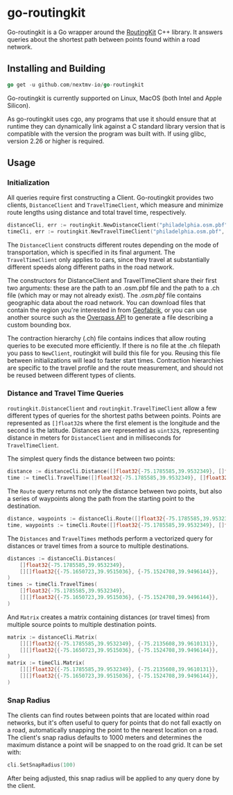 # go-routingkit

Go-routingkit is a Go wrapper around the
[RoutingKit](https://github.com/RoutingKit/RoutingKit) C++ library. It answers
queries about the shortest path between points found within a road network.

## Installing and Building

```go
go get -u github.com/nextmv-io/go-routingkit
```

Go-routingkit is currently supported on Linux, MacOS (both Intel and Apple Silicon).

As go-routingkit uses cgo, any programs that use it should ensure that at runtime they
can dynamically link against a C standard library version that is compatible with the
version the program was built with. If using glibc, version 2.26 or higher is required.

## Usage

### Initialization

All queries require first constructing a Client. Go-routingkit provides two
clients, `DistanceClient` and `TravelTimeClient`, which measure and minimize
route lengths using distance and total travel time, respectively.

```go
distanceCli, err := routingkit.NewDistanceClient("philadelphia.osm.pbf", "philadelphia-car.ch", routingkit.CarTravelProfile)
timeCli, err := routingkit.NewTravelTimeClient("philadelphia.osm.pbf", "philadelphia-travel-time.ch")
```

The `DistanceClient` constructs different routes depending on the mode of
transportation, which is specified in its final argument. The `TravelTimeClient`
only applies to cars, since they travel at substantially different speeds along
different paths in the road network.

The constructors for DistanceClient and TravelTimeClient share their first two
arguments: these are the path to an .osm.pbf file and the path to a .ch file
(which may or may not already exist). The _.osm.pbf_ file contains geographic
data about the road network. You can download files that contain the region
you're interested in from [Geofabrik](http://download.geofabrik.de/), or you can
use another source such as the [Overpass API](http://overpass-api.de/) to
generate a file describing a custom bounding box.

The contraction hierarchy (.ch) file contains indices that allow routing queries
to be executed more efficiently. If there is no file at the .ch filepath you
pass to `NewClient`, routingkit will build this file for you. Reusing this file
between initializations will lead to faster start times. Contraction hierarchies
are specific to the travel profile and the route measurement, and should not be
reused between different types of clients.

### Distance and Travel Time Queries

`routingkit.DistanceClient` and `routingkit.TravelTimeClient` allow a few
different types of queries for the shortest paths between points. Points are
represented as `[]float32`s where the first element is the longitude and the
second is the latitude. Distances are represented as `uint32`s, representing
distance in meters for `DistanceClient` and in milliseconds for
`TravelTimeClient`.

The simplest query finds the distance between two points:

```go
distance := distanceCli.Distance([]float32{-75.1785585,39.9532349}, []float32{-75.1650723,39.9515036})
time := timeCli.TravelTime([]float32{-75.1785585,39.9532349}, []float32{-75.1650723,39.9515036})
```

The `Route` query returns not only the distance between two points, but also a
series of waypoints along the path from the starting point to the destination.

```go
distance, waypoints := distanceCli.Route([]float32{-75.1785585,39.9532349}, []float32{-75.1650723,39.9515036})
time, waypoints := timeCli.Route([]float32{-75.1785585,39.9532349}, []float32{-75.1650723,39.9515036})
```

The `Distances` and `TravelTimes` methods perform a vectorized query for
distances or travel times from a source to multiple destinations.

```go
distances := distanceCli.Distances(
    []float32{-75.1785585,39.9532349},
    [][]float32{{-75.1650723,39.9515036}, {-75.1524708,39.9496144}},
)
times := timeCli.TravelTimes(
    []float32{-75.1785585,39.9532349},
    [][]float32{{-75.1650723,39.9515036}, {-75.1524708,39.9496144}},
)
```

And `Matrix` creates a matrix containing distances (or travel times) from
multiple source points to multiple destination points.

```go
matrix := distanceCli.Matrix(
    [][]float32{{-75.1785585,39.9532349}, {-75.2135608,39.9610131}},
    [][]float32{{-75.1650723,39.9515036}, {-75.1524708,39.9496144}},
)
matrix := timeCli.Matrix(
    [][]float32{{-75.1785585,39.9532349}, {-75.2135608,39.9610131}},
    [][]float32{{-75.1650723,39.9515036}, {-75.1524708,39.9496144}},
)
```

### Snap Radius

The clients can find routes between points that are located within road
networks, but it's often useful to query for points that do not fall exactly on
a road, automatically snapping the point to the nearest location on a road. The
client's snap radius defaults to 1000 meters and determines the maximum distance
a point will be snapped to on the road grid. It can be set with:

```go
cli.SetSnapRadius(100)
```

After being adjusted, this snap radius will be applied to any query done by the client.
